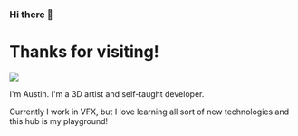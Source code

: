 ### Hi there 👋

<!--
**tincro/tincro** is a ✨ _special_ ✨ repository because its `README.md` (this file) appears on your GitHub profile.

Here are some ideas to get you started:

- 🔭 I’m currently working on ...
- 🌱 I’m currently learning ...
- 👯 I’m looking to collaborate on ...
- 🤔 I’m looking for help with ...
- 💬 Ask me about ...
- 📫 How to reach me: ...
- 😄 Pronouns: ...
- ⚡ Fun fact: ...
-->
# Thanks for visiting! 
<div id="badges">
  <a href="https://www.linkedin.com/in/austincronin/">
  <img src="https://img.shields.io/badge/LinkedIn-blue?logo=linkedin&logoColor=white&style=for-the-badge" />
  </a>
</div>

I'm Austin. I'm a 3D artist and self-taught developer.

Currently I work in VFX, but I love learning all sort of new technologies and this hub is my playground!
